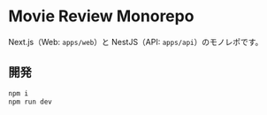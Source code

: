 # Movie Review Monorepo

Next.js（Web: `apps/web`）と NestJS（API: `apps/api`）のモノレポです。

## 開発

```bash
npm i
npm run dev
